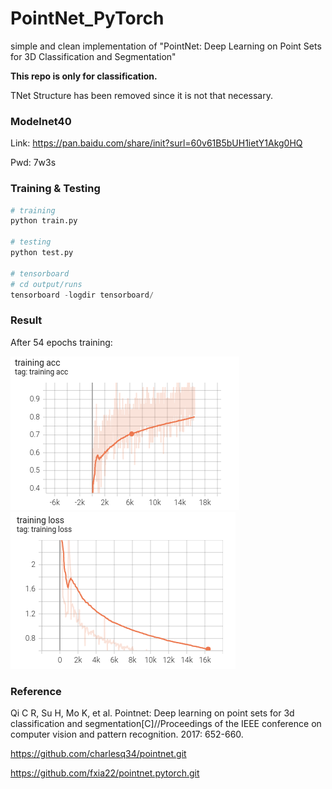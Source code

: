 # PointNet_PyTorch
simple and clean implementation of "PointNet: Deep Learning on Point Sets for 3D Classification and Segmentation"



**This repo is only for classification.**

TNet Structure has been removed since it is not that necessary.

### Modelnet40 

Link: https://pan.baidu.com/share/init?surl=60v61B5bUH1ietY1Akg0HQ 

Pwd: 7w3s



### Training & Testing

```python
# training
python train.py

# testing
python test.py

# tensorboard
# cd output/runs
tensorboard -logdir tensorboard/
```



### Result

After 54 epochs training: 

![](acc.png) ![](loss.png)



### Reference

Qi C R, Su H, Mo K, et al. Pointnet: Deep learning on point sets for 3d classification and segmentation[C]//Proceedings of the IEEE conference on computer vision and pattern recognition. 2017: 652-660.

https://github.com/charlesq34/pointnet.git

https://github.com/fxia22/pointnet.pytorch.git
